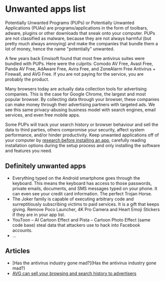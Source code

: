 # Unwanted apps list

Potentially Unwanted Programs (PUPs) or Potentially Unwanted Applications (PUAs) are programs/applications in the form 
of toolbars, adware, plugins or other downloads that sneak onto your computer. PUPs are not classified as malware, 
because they are not always harmful (but pretty much always annoying) and make the companies that bundle them a lot of
money, hence the name "potentially" unwanted.

A few years back Emsisoft found that most free antivirus suites were bundled with PUPs. Here were the culprits: 
Comodo AV Free, Avast Free, Panda AV Free, AdAware Free, Avira Free, and ZoneAlarm Free Antivirus + Firewall, and 
AVG Free. If you are not paying for the service, you are probably the product.

Many browsers today are actually data collection tools for advertising companies. This is the case for Google Chrome, 
the largest and most popular browser. By collecting data through your browser, these companies can make money through 
their advertising partners with targeted ads. We see this same privacy-abusing business model with search engines, 
email services, and even free mobile apps.

Some PUPs will track your search history or browser behaviour and sell the data to third parties, others compromise 
your security, affect system performance, and/or hinder productivity. Keep unwanted applications off of your computer 
by [research before installing an app](research.md), carefully reading installation options during the setup process 
and only installing the software and features you need.

## Definitely unwanted apps

* Everything typed on the Android smartphone goes through the keyboard. This means the keyboard has access to 
those passwords, private emails, documents, and SMS messages typed on your phone. It can even see your credit card 
information. The perfect Trojan Horse.
* The Joker family is capable of executing arbitrary code and surreptitiously subscribing victims to paid services. It is a gift
that keeps giving. Remove Poco Launcher, 4K Pro Camera and Heart Emoji Stickers if they are in your app list.
* YouToon – AI Cartoon Effect and Pista – Cartoon Photo Effect (same code base) steal data that attackers use to hack into Facebook accounts.
* ... 

## Articles

* [Has the antivirus industry gone mad?](Has the antivirus industry gone mad?)
* [AVG can sell your browsing and search history to advertisers](https://www.wired.co.uk/article/avg-privacy-policy-browser-search-data)